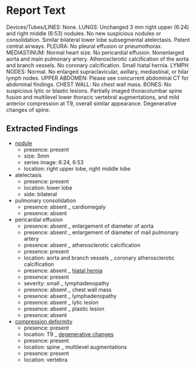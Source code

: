 # Report Text

Devices/Tubes/LINES: None.
LUNGS: Unchanged 3 mm right upper (6:24) and right middle (6:53) nodules. No new suspicious nodules or consolidation. Similar bilateral lower lobe subsegmental atelectasis. Patent central airways.
PLEURA: No pleural effusion or pneumothorax.
MEDIASTINUM: Normal heart size. No pericardial effusion. Nonenlarged aorta and main pulmonary artery. Atherosclerotic calcification of the aorta and branch vessels. No coronary calcification. Small hiatal hernia.
LYMPH NODES: Normal. No enlarged supraclavicular, axillary, mediastinal, or hilar lymph nodes.
UPPER ABDOMEN: Please see concurrent abdominal CT for abdominal findings.
CHEST WALL: No chest wall mass.
BONES: No suspicious lytic or blastic lesions. Partially imaged thoracolumbar spine fusion and multilevel lower thoracic vertebral augmentations, and mild anterior compression at T9, overall similar appearance. Degenerative changes of spine.

## Extracted Findings

- [nodule](../../definitions/hood/pulmonary-nodule.md)
  - presence: present
  - size: 3mm
  - series image: 6:24, 6:53
  - location: right upper lobe, right middle lobe
- atelectasis
  - presence: present
  - location: lower lobe
  - side: bilateral
- pulmonary consolidation
  - presence: absent
_ cardiomegaly
  - presence: absent
- pericardial effusion
  - presence: absent
_ enlargement of diameter of aorta
  - presence: absent
_ enlargement of diameter of mail pulmonary artery
  - presence: absent
_ atherosclerotic calcification
  - presence: present
  - location: aorta and branch vessels
_ coronary atherosclerotic calcification
  - presence: absent
_ [hiatal hernia](../../definitions/nuance/hiatal_hernia.json)
  - presence: present
  - severity: small
_ lymphadenopathy
  - presence: absent
_ chest wall mass
  - presence: absent
_ lymphadenopathy
  - presence: absent
_ lytic lesion
  - presence: absent
_ plastic lesion
  - presence: absent
- [compression deformity](../../definitions/hood/compression-fracture.md)
  - presence: present
  - location: T9
_ [degenerative changes](../../definitions/nuance/thoracic_spine_degenerative_changes.json)
  - presence: present
  - location: spine
_ multilevel augmentations
  - presence: present
  - location: vertebra
  